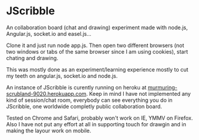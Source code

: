 JScribble
=========

An collaboration board (chat and drawing) experiment made with node.js, Angular.js, socket.io and easel.js...

Clone it and just run node app.js. Then open two different browsers (not two windows or tabs of the same browser since
I am using cookies), start chating and drawing.

This was mostly done as an experiment/learning experience mostly to cut my teeth on angular.js, socket.io and node.js.

An instance of JScribble is curently running on heroku at 
[murmuring-scrubland-9020.herokuapp.com](http://murmuring-scrubland-9020.herokuapp.com).
Keep in mind I have not implemented any kind of session/chat room, everybody can see everything
you do in JScribble, one worldwide completly public collaboration board.

Tested on Chrome and Safari, probably won't work on IE, YMMV on Firefox. Also I have not put any effort at all in supporting
touch for drawgin and in making the layour work on mobile.
